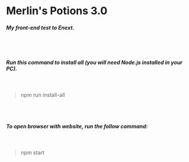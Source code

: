 # Merlin's Potions 3.0

##### My front-end test to Enext.
<br/>
<br/>

##### Run this command to install all (you will need Node.js installed in your PC).
<br/>

> npm run install-all

<br/>
<br/>

##### To open browser with website, run the follow command:
<br/>

> npm start